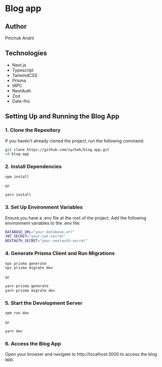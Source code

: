 # Blog app

## Author

Pinchuk Andrii

## Technologies

- Next.js
- Typescript
- TailwindCSS
- Prisma
- tRPC
- NextAuth
- Zod
- Date-fns

## Setting Up and Running the Blog App

### 1. Clone the Repository

If you haven't already cloned the project, run the following command:

```bash
git clone https://github.com/sychek/blog-app.git
cd blog-app
```

### 2. Install Dependencies

```bash
npm install
```

or

```bash
yarn install
```

### 3. Set Up Environment Variables

Ensure you have a .env file at the root of the project. Add the following environment variables to the .env file:

```bash
DATABASE_URL="your-database-url"
JWT_SECRET="your-jwt-secret"
NEXTAUTH_SECRET="your-nextauth-secret"
```

### 4. Generate Prisma Client and Run Migrations

```bash
npx prisma generate
npx prisma migrate dev
```

or

```bash
yarn prisma generate
yarn prisma migrate dev
```

### 5. Start the Development Server

```bash
npm run dev
```

or

```bash
yarn dev
```

### 6. Access the Blog App

Open your browser and navigate to http://localhost:3000 to access the blog app.
